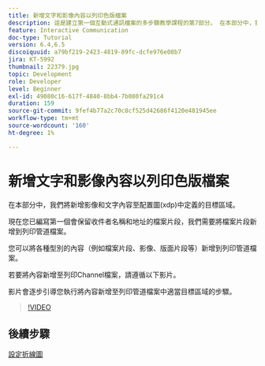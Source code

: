 ```yaml
---
title: 新增文字和影像內容以列印色版檔案
description: 這是建立第一個互動式通訊檔案的多步驟教學課程的第7部分。 在本部分中，我們將新增影像和文字內容至配置圖(xdp)中定義的目標區域。
feature: Interactive Communication
doc-type: Tutorial
version: 6.4,6.5
discoiquuid: a79bf219-2423-4819-89fc-dcfe976e08b7
jira: KT-5992
thumbnail: 22379.jpg
topic: Development
role: Developer
level: Beginner
exl-id: 49080c16-617f-4840-8bb4-7b080fa291c4
duration: 159
source-git-commit: 9fef4b77a2c70c8cf525d42686f4120e481945ee
workflow-type: tm+mt
source-wordcount: '160'
ht-degree: 1%

---
```


# 新增文字和影像內容以列印色版檔案

在本部分中，我們將新增影像和文字內容至配置圖(xdp)中定義的目標區域。

現在您已編寫第一個會保留收件者名稱和地址的檔案片段，我們需要將檔案片段新增到列印管道檔案。

您可以將各種型別的內容（例如檔案片段、影像、版面片段等）新增到列印管道檔案。

若要將內容新增至列印Channel檔案，請遵循以下影片。

影片會逐步引導您執行將內容新增至列印管道檔案中適當目標區域的步驟。

>[!VIDEO](https://video.tv.adobe.com/v/22379?quality=12&learn=on)

## 後續步驟

[設定折線圖](./configuring-line-chart.md)
